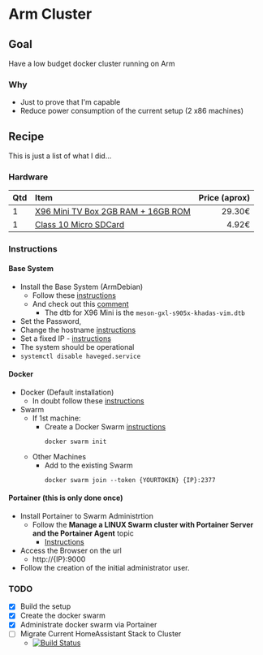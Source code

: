 # Arm Cluster

## Goal 
Have a low budget docker cluster running on Arm 

### Why 
- Just to prove that I'm capable
- Reduce power consumption of the current setup (2 x86 machines)

## Recipe
This is just a list of what I did...

### Hardware
| Qtd           | Item                                                          | Price (aprox)  |
| ------------- |:--------------------------------------------------------------| --------------:|
| 1             | [X96 Mini TV Box 2GB RAM + 16GB ROM](https://bit.ly/2Gz0gVq)  | 29.30€         |
| 1             | [Class 10 Micro SDCard](https://bit.ly/2Rexsp7)               | 4.92€          |

### Instructions

#### Base System
- Install the Base System (ArmDebian)  
    - Follow these [instructions](https://forum.armbian.com/topic/7930-armbian-for-amlogic-s9xxx-kernel-41x-ver-555/)
    - And check out this [comment](https://forum.armbian.com/topic/7930-armbian-for-amlogic-s9xxx-kernel-41x-ver-555/?page=8&tab=comments#comment-66454)
        -   The dtb for X96 Mini is the 
            `meson-gxl-s905x-khadas-vim.dtb` 
- Set the Password, 
- Change the hostname [instructions](https://www.cyberciti.biz/faq/ubuntu-change-hostname-command/)
- Set a fixed IP - [instructions](https://linuxconfig.org/how-to-setup-a-static-ip-address-on-debian-linux)
- The system should be operational 
- ```systemctl disable haveged.service```

#### Docker 
- Docker (Default installation)
    - In doubt follow these  [instructions](https://blog.alexellis.io/getting-started-with-docker-on-raspberry-pi/)
- Swarm 
    - If 1st machine:
        - Create a Docker Swarm [instructions](https://docs.docker.com/engine/reference/commandline/swarm_init/)
            ```
            docker swarm init
            ```
    - Other Machines
        - Add to the existing Swarm
            ```
            docker swarm join --token {YOURTOKEN} {IP}:2377
            ```
#### Portainer (this is only done once)
- Install Portainer to Swarm Administrtion 
    - Follow the **Manage a LINUX Swarm cluster with Portainer Server and the Portainer Agent** topic
        - [Instructions](https://www.portainer.io/installation/)
- Access the Browser on the url
    - http://{IP}:9000
- Follow the creation of the initial administrator user. 


### TODO
- [x] Build the setup
- [x] Create the docker swarm
- [x] Administrate docker swarm via Portainer
- [ ] Migrate Current HomeAssistant Stack to Cluster 
    - [![Build Status](https://travis-ci.org/ptorrezao/homeassistant.svg?branch=ARMCluster)](https://travis-ci.org/ptorrezao/homeassistant) 
